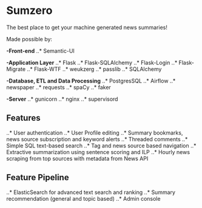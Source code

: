 # Sumzero
The best place to get your machine generated news summaries!

Made possible by:

**-Front-end**
..* Semantic-UI

**-Application Layer**
..* Flask
..* Flask-SQLAlchemy
..* Flask-Login
..* Flask-Migrate
..* Flask-WTF
..* weukzerg
..* passlib
..* SQLAlchemy

**-Database, ETL and Data Processing**
..* PostgresSQL
..* Airflow
..* newspaper
..* requests
..* spaCy
..* faker

**-Server**
..* gunicorn
..* nginx
..* supervisord

## Features
..* User authentication
..* User Profile editing
..* Summary bookmarks, news source subscription and keyword alerts
..* Threaded comments
..* Simple SQL text-based search
..* Tag and news source based navigation
..* Extractive summarization using sentence scoring and ILP
..* Hourly news scraping from top sources with metadata from News API

## Feature Pipeline
..* ElasticSearch for advanced text search and ranking
..* Summary recommendation (general and topic based)
..* Admin console
